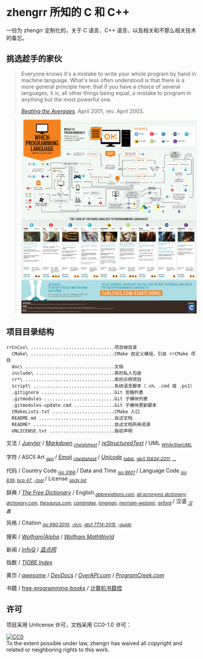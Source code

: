 # zhengrr 所知的 C 和 C++

一份为 zhengrr 定制化的，关于 C 语言、C++ 语言、以及相关和不那么相关技术的备忘。

## 挑选趁手的家伙

> Everyone knows it's a mistake to write your whole program by hand in machine language.
> What's less often understood is that there is a more general principle here:
> that if you have a choice of several languages, it is, all other things being equal, a mistake to program in anything but the most powerful one.
>
> [*Beating the Averages*](http://paulgraham.com/avg.html). April 2001, rev. April 2003.

> [![Which Programming Language Should I Learn First?](./README-IMG.png)](http://carlcheo.com/startcoding "Which Programming Language Should I Learn First?")

## 项目目录结构

```text
rrCnCxx\ ...............................项目根目录
  CMake\ ...............................CMake 自定义模组，引自 rrCMake 项目
  doc\ .................................文档
  include\ .............................库的私人包装
  rr*\ .................................库的示例项目
  script\ ..............................系统语言脚本（.sh、.cmd 或 .ps1）
  .gitignore ...........................Git 忽略列表
  .gitmodules ..........................Git 子模块列表
  .gitmodules-update.cmd ...............Git 子模块更新脚本
  CMakeLists.txt .......................CMake 入口
  README.md ............................自述文档
  README* ..............................自述文档所用资源
  UNLICENSE.txt ........................版权声明
```

文法
/ [*Jupyter*](https://jupyter.org/)
/ [*Markdown*](https://daringfireball.net/markdown/) <sub>
    [*cheatsheet*](https://github.com/adam-p/markdown-here/wiki/Markdown-Cheatsheet) </sub>
/ [*reStructuredText*](http://docutils.sourceforge.net/rst.html)
/ UML <sub>
    [*WhiteStarUML*](http://whitestaruml.sourceforge.net/) </sub>

字符
/ ASCII Art <sub>
    [*gen*](https://askapache.com/online-tools/figlet-ascii/) </sub>
/ [*Emoji*](https://iemoji.com/) <sub>
    [*cheatsheet*](https://github.com/ikatyang/emoji-cheat-sheet) </sub>
/ [*Unicode*](https://unicode.org/) <sub>
    [*table*](https://unicode-table.com/),
    [*gb/t 15834-2011*](http://gb688.cn/bzgk/gb/newGbInfo?hcno=22EA6D162E4110E752259661E1A0D0A8),
    [*…*](https://sspai.com/post/45516) </sub>

代码
/ Country Code <sub>
    [*iso 3166*](https://iso.org/iso-3166-country-codes.html) </sub>
/ Data and Time <sub>
    [*iso 8601*](https://iso.org/iso-8601-date-and-time-format.html) </sub>
/ Language Code <sub>
    [*iso 639*](https://iso.org/iso-639-language-codes.html),
    [*bcp 47*](https://tools.ietf.org/html/bcp47),
    [*-tool*](https://r12a.github.io/app-subtags/) </sub>
/ License <sub>
    [*spdx list*](https://spdx.org/licenses/) </sub>

辞典
/ [*The Free Dictionary*](https://thefreedictionary.com/)
/ English <sub>
    [*abbreviations.com*](https://www.abbreviations.com/),
    [*all acronyms dictionary*](https://allacronyms.com/);
    [*dictionary.com*](https://dictionary.com/),
    [*thesaurus.com*](https://thesaurus.com/);
    [*cambridge*](https://dictionary.cambridge.org/),
    [*longman*](https://ldoceonline.com/),
    [*merriam-webster*](https://merriam-webster.com/),
    [*oxford*](https://en.oxforddictionaries.com/) </sub>
/ 汉语 <sub>
    [*汉典*](http://zdic.net/) </sub>

风格
/ Citation <sub>
    [*iso 690:2010*](https://iso.org/standard/43320.html),
    [*-m/c*](http://citationmachine.net/iso690-numeric-en/),
    [*gb/t 7714-2015*](http://gb688.cn/bzgk/gb/newGbInfo?hcno=7FA63E9BBA56E60471AEDAEBDE44B14C),
    [*-guide*](http://citethisforme.com/guides/chinese-gb7714-2005-numeric) </sub>

搜索
/ [*Wolfram|Alpha*](https://wolframalpha.com/)
/ [*Wolfram MathWorld*](http://mathworld.wolfram.com/)

新闻
/ [*InfoQ*](https://infoq.cn/)
/ [*蓝点网*](https://landiannews.com/)

指数
/ [*TIOBE Index*](https://tiobe.com/tiobe-index/)

黄页
/ [*awesome*](https://awesome.re/)
/ [*DevDocs*](https://devdocs.io/)
/ [*OverAPI.com*](http://overapi.com/)
/ [*ProgramCreek.com*](https://programcreek.com/)

书籍
/ [free-programming-books](https://ebookfoundation.github.io/free-programming-books/)
/ [计算机书籍控](http://bestcbooks.com/)

## 许可

项目采用 Unlicense 许可，文档采用 CC0-1.0 许可：

<p xmlns:dct="https://purl.org/dc/terms/">
  <a rel="license"
     href="https://creativecommons.org/publicdomain/zero/1.0/">
    <img src="https://licensebuttons.net/p/zero/1.0/88x31.png" style="border-style: none;" alt="CC0" />
  </a>
  <br />
  To the extent possible under law,
  <span resource="[_:publisher]" rel="dct:publisher">
    <span property="dct:title">zhengrr</span></span>
  has waived all copyright and related or neighboring rights to this work.
</p>
